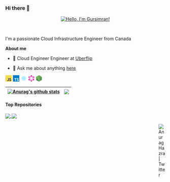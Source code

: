 ### Hi there 👋

<p align="center"><a href="https://gursimran2407.github.io"><img width="80%" alt="Hello, I'm Gursimran!" src="./assets/gh-readme-header.png" /></a></p>

<br />

I'm a passionate Cloud Infrastructure Engineer from Canada

**About me**

- 💼 Cloud Engineer Engineer at [Uberflip](http://uberflip.com/)

- 💬 Ask me about anything [here](https://github.com/gursimran2407/gursimran2407/issues)

<code><img height="20" alt="javascript" src="https://raw.githubusercontent.com/github/explore/80688e429a7d4ef2fca1e82350fe8e3517d3494d/topics/javascript/javascript.png"></code>
<code><img height="20" alt="typescript" src="https://raw.githubusercontent.com/github/explore/80688e429a7d4ef2fca1e82350fe8e3517d3494d/topics/typescript/typescript.png"></code>
<code><img height="20" alt="react" src="https://raw.githubusercontent.com/github/explore/80688e429a7d4ef2fca1e82350fe8e3517d3494d/topics/react/react.png"></code>
<code><img height="20" alt="graphql" src="https://raw.githubusercontent.com/github/explore/5c058a388828bb5fde0bcafd4bc867b5bb3f26f3/topics/graphql/graphql.png"></code>
<code><img height="20" alt="nodejs" src="https://raw.githubusercontent.com/github/explore/80688e429a7d4ef2fca1e82350fe8e3517d3494d/topics/nodejs/nodejs.png"></code>    


| <a href="https://github.com/gursimran2407/github-readme-stats"><img align="center" src="https://github-readme-stats.vercel.app/api?username=gursimran2407&show_icons=true&include_all_commits=true&theme=buefy&hide_border=true" alt="Anurag's github stats" /></a> | <a href="https://github.com/gursimran2407/github-readme-stats"><img align="center" src="https://github-readme-stats.vercel.app/api/top-langs/?username=gursimran2407&layout=compact&theme=buefy&hide_border=true" /></a> |
| ------------- | ------------- |

#### Top Repositories


<a href="https://github.com/gursimran2407/github-readme-stats">
  <img align="center" src="https://github-readme-stats.vercel.app/api/pin/?username=gursimran2407&repo=github-readme-stats&theme=buefy" />
</a>
<a href="https://github.com/gursimran2407/gursimran2407.github.io">
  <img align="center" src="https://github-readme-stats.vercel.app/api/pin/?username=gursimran2407&repo=gursimran2407.github.io&theme=buefy" />
</a>

<br />
<br />

<a href="https://twitter.com/gursimran81">
  <img align="right" alt="Anurag Hazra | Twitter" width="21px" src="https://raw.githubusercontent.com/gursimran2407/gursimran2407/master/assets/twitter.svg" />
</a>
